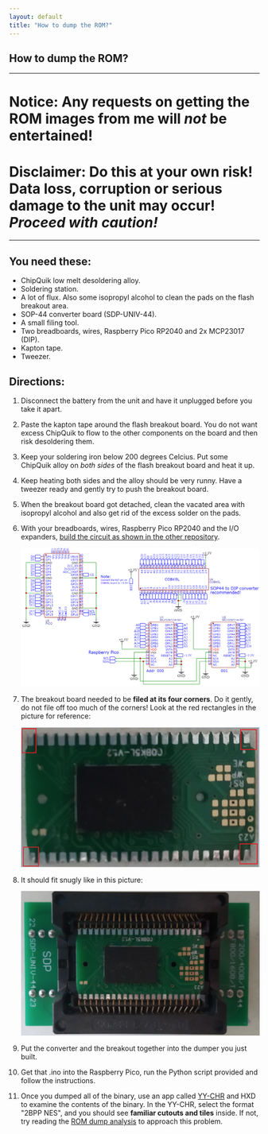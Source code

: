 ```yaml
---
layout: default
title: "How to dump the ROM?"
---
```


## How to dump the ROM?

---

# Notice: Any requests on getting the ROM images from me will *not* be entertained!

# Disclaimer: Do this at your own risk! Data loss, corruption or serious damage to the unit may occur! *Proceed with caution!*

---

## You need these:

- ChipQuik low melt desoldering alloy.
- Soldering station.
- A lot of flux. Also some isopropyl alcohol to clean the pads on the flash breakout area.
- SOP-44 converter board (SDP-UNIV-44).
- A small filing tool.
- Two breadboards, wires, Raspberry Pico RP2040 and 2x MCP23017 (DIP).
- Kapton tape.
- Tweezer.

## Directions:

1. Disconnect the battery from the unit and have it unplugged before you take it apart. 

2. Paste the kapton tape around the flash breakout board. You do not want excess ChipQuik to flow to the other components on the board and then risk desoldering them. 

3. Keep your soldering iron below 200 degrees Celcius. Put some ChipQuik alloy on *both sides* of the flash breakout board and heat it up.

4. Keep heating both sides and the alloy should be very runny. Have a tweezer ready and gently try to push the breakout board.

5. When the breakout board got detached, clean the vacated area with isopropyl alcohol and also get rid of the excess solder on the pads.

6. With your breadboards, wires, Raspberry Pico RP2040 and the I/O expanders, [build the circuit as shown in the other repository](https://github.com/nyh-workshop/arduino-teensy41-noac/tree/main/arduino-rp2040-romdumper).

    ![RP2040 romdumper](images/rp2040_romdump_schematic.png)

7. The breakout board needed to be **filed at its four corners**. Do it gently, do not file off too much of the corners! Look at the red rectangles in the picture for reference:

    ![file off breakout corners](images/file_the_breakout_corners.jpg)

8. It should fit snugly like in this picture:

    ![it fits well](images/breakout_in_converter.jpg)

9. Put the converter and the breakout together into the dumper you just built.

10. Get that .ino into the Raspberry Pico, run the Python script provided and follow the instructions.

11. Once you dumped all of the binary, use an app called [YY-CHR](https://www.romhacking.net/utilities/119/) and HXD to examine the contents of the binary. In the YY-CHR, select the format "2BPP NES", and you should see **familiar cutouts and tiles** inside. If not, try reading the [ROM dump analysis](/ROM_dump_analysis.md) to approach this problem.